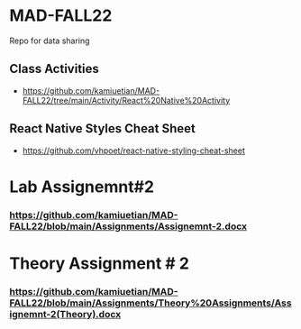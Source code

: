 # MAD-FALL22

Repo for data sharing
## Class Activities
- https://github.com/kamiuetian/MAD-FALL22/tree/main/Activity/React%20Native%20Activity 
## React Native Styles Cheat Sheet

- https://github.com/vhpoet/react-native-styling-cheat-sheet

# Lab Assignemnt#2
### https://github.com/kamiuetian/MAD-FALL22/blob/main/Assignments/Assignemnt-2.docx

# Theory Assignment # 2
### https://github.com/kamiuetian/MAD-FALL22/blob/main/Assignments/Theory%20Assignments/Assignemnt-2(Theory).docx

